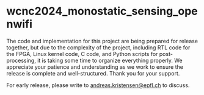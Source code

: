# wcnc2024_monostatic_sensing_openwifi

The code and implementation for this project are being prepared for release together, but due to the complexity of the project, including RTL code for the FPGA, Linux kernel code, C code, and Python scripts for post-processing, it is taking some time to organize everything properly. We appreciate your patience and understanding as we work to ensure the release is complete and well-structured. Thank you for your support.

For early release, please write to andreas.kristensen@epfl.ch to discuss.
